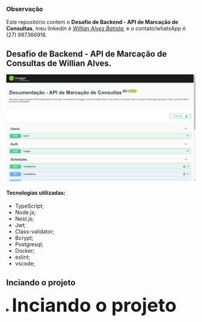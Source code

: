### Observação

Este repositório contem o **Desafio de Backend - API de Marcação de Consultas**, meu linkedin é  _[Willian Alves Batista](https://www.linkedin.com/in/willian-alves-batista-60aa6a180/)_, e o contato/whatsApp é (27) 997366918.


## Desafio de Backend - API de Marcação de Consultas de Willian Alves.

![](./captura.png)

#### Tecnologias utilizadas:

  - TypeScript;
  - Node.js;
  - Nest.js;
  - Jwt;
  - Class-validator;
  - Bcrypt;
  - Postgresql;
  - Docker;
  - eslint;
  - vscode;


## Inciando o projeto

<details>
<summary><span style="font-size: 50px; font-weight: bold">Inciando o projeto</span></summary>
<br>
  
:warning: **É necessário ter o docker-compose instalado.**

Para iniciar o projeto, basta baixar ou clonar este repositório.

Acesse a raiz do projeto, abra o terminal, em seguida digite:

    docker-compose -f docker-compose.yml up -d
</details>

